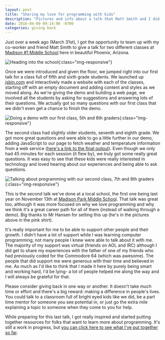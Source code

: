 ```yaml
---
layout: post
title: "Sharing my love for programming with kids"
description: "Pictures and info about a talk that Matt Smith and I did. We talked about programming with two classes at Madison #1 Middle School in Phoenix, AZ."
date: 2016-04-09 09:14:00 -0700
categories: giving back
---
```


Just over a week ago (March 31st), I got the opportunity to team up with my co-worker and friend Matt Smith to give a talk for two different classes at [Madison #1 Middle School](https://madisonaz.org/no1-middle-school/home/) here in beautiful Phoenix, Arizona.

![Heading into the school](https://blog.clifton.io/wp-content/uploads/2016/04/out-front-selfie.jpg){:class="img-responsive"}

Once we were introduced and given the floor, we jumped right into our first talk for a class full of fifth and sixth grade students. We launched up [jsbin.com](http://jsbin.com) and interactively made a website with each of the classes, starting off with an empty document and adding content and styles as we moved along. As we're giving the demo and building a web page, we involved all the students by asking for suggestions and answering lots of their questions. We actually got so many questions with our first class that we didn't even get a chance to finish the demo.

![Doing a demo with our first class, 5th and 6th graders](https://blog.clifton.io/wp-content/uploads/2016/04/5th-6th-graders.png){:class="img-responsive"}

The second class had slightly older students, seventh and eighth grade. We got more great questions and were able to go a little further in our demo, adding JavaScript to our page to fetch weather and temperature information from a web service (<a href="http://jsbin.com/wusiza/6/edit?html,css,js,output" target="_blank">here's a link to the final output</a>). Even though we only had 45 minutes for each session (it flew by), we truly got some really great questions. It was easy to see that these kids were really interested in technology and loved hearing about our experiences and being able to ask questions.

![Talking about programming with our second class, 7th and 8th graders](https://blog.clifton.io/wp-content/uploads/2016/04/7th-8th-graders.png){:class="img-responsive"}

This is the second talk we've done at a local school, the first one being last year on November 13th at [Madison Park Middle School](https://madisonaz.org/park-middle-school/home/). That talk was great too, although it was more focused on why we love programming and why we think it's a great career path for all of them (instead of walking through a demo). Big thanks to Mr Hansen for setting this up (he's in the pictures above in the pink shirt).

It's really important for me to be able to support other people and their growth. I didn't have a lot of support while I was learning computer programming; not many people I knew were able to talk about it with me. The majority of my support was virtual (friends on AOL and IRC) although I did get to share my experiences with the father of one of my friends who had previously coded for the Commodore 64 (which was awesome). The people that did support me were generous with their time and believed in me. As much as I'd like to think that I made it here by purely being smart and working hard, I'd be lying- a lot of people helped me along the way and I will always be grateful for that.

Please consider giving back in one way or another. It doesn't take much time or effort and there's a big reward: making a difference in people's lives. You could talk to a classroom full of bright eyed kids like we did, be a part time mentor for someone you see potential in, or just go the extra mile explaining a topic to someone when they come to you for help.

While preparing for this last talk, I got really inspired and started putting together resources for folks that want to learn more about programming. It's still a work in progress, but [you can click here to see what I've put together so far](https://clifton.io/learn/).
